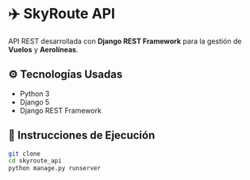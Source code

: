 # ✈️ SkyRoute API

API REST desarrollada con **Django REST Framework** para la gestión de **Vuelos** y **Aerolíneas**.

## ⚙️ Tecnologías Usadas
- Python 3
- Django 5
- Django REST Framework

## 🚀 Instrucciones de Ejecución
```bash
git clone 
cd skyroute_api
python manage.py runserver
